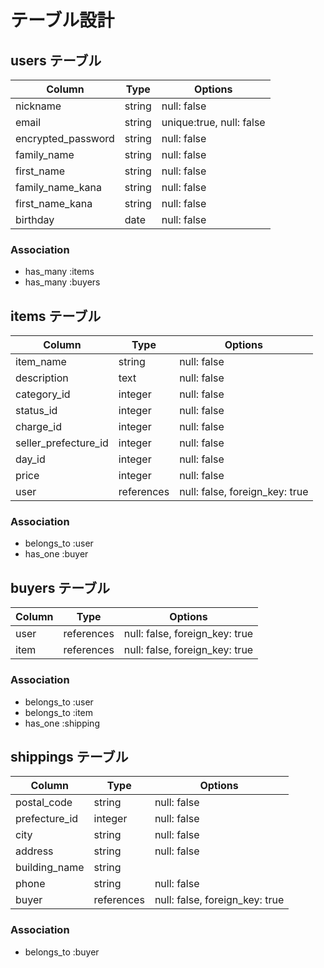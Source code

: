 # テーブル設計

## users テーブル

| Column             | Type        | Options                  |
| ------------------ | ----------- | ------------------------ |
| nickname           | string      | null: false              |
| email              | string      | unique:true, null: false |
| encrypted_password | string      | null: false              |
| family_name        | string      | null: false              |
| first_name         | string      | null: false              |
| family_name_kana   | string      | null: false              |
| first_name_kana    | string      | null: false              |
| birthday           | date        | null: false              |

### Association

- has_many :items
- has_many :buyers

## items テーブル

| Column               | Type        | Options                        |
| -------------------- | ----------- | ------------------------------ |
| item_name            | string      | null: false                    |
| description          | text        | null: false                    |
| category_id          | integer     | null: false                    |
| status_id            | integer     | null: false                    |
| charge_id            | integer     | null: false                    |
| seller_prefecture_id | integer     | null: false                    |
| day_id               | integer     | null: false                    |
| price                | integer     | null: false                    |
| user                 | references  | null: false, foreign_key: true |

### Association

- belongs_to :user
- has_one    :buyer

## buyers テーブル

| Column    | Type       | Options                        |
| --------- | ---------- | ------------------------------ |
| user      | references | null: false, foreign_key: true |
| item      | references | null: false, foreign_key: true |

### Association

- belongs_to :user
- belongs_to :item
- has_one    :shipping

## shippings テーブル

| Column           | Type        | Options                        |
| ---------------- | ----------- | ------------------------------ |
| postal_code      | string      | null: false                    |
| prefecture_id    | integer     | null: false                    |
| city             | string      | null: false                    |
| address          | string      | null: false                    |
| building_name    | string      |                                |
| phone            | string      | null: false                    |
| buyer            | references  | null: false, foreign_key: true |

### Association

- belongs_to :buyer